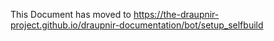 <!--
SPDX-FileCopyrightText: 2024 Gnuxie <Gnuxie@protonmail.com>

SPDX-License-Identifier: CC0-1.0
-->

This Document has moved to https://the-draupnir-project.github.io/draupnir-documentation/bot/setup_selfbuild
